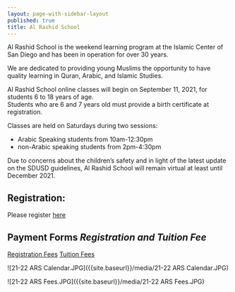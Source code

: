 ```yaml
---
layout: page-with-sidebar-layout
published: true
title: Al Rashid School
---
```

Al Rashid School is the weekend learning program at the Islamic Center of San Diego and has been in operation for over 30 years.

We are dedicated to providing young Muslims the opportunity to have quality learning in Quran, Arabic, and Islamic Studies.

Al Rashid School online classes will begin on September 11, 2021, for students 6 to 18 years of age.  
Students who are 6 and 7 years old must provide a birth certificate at registration.  

Classes are held on Saturdays during two sessions:  
- Arabic Speaking students from 10am-12:30pm  
- non-Arabic speaking students from 2pm-4:30pm

Due to concerns about the children’s safety and in light of the latest update on the SDUSD guidelines, Al Rashid School will remain virtual at least until December 2021.

## Registration: 
Please register [here](https://docs.google.com/forms/d/e/1FAIpQLSfHOSFa-gyfyaiH3f_iaEIxV9qziq86iLxzIUYnrupI9mLx9A/viewform)


## Payment Forms *Registration and Tuition Fee*

[Registration Fees](https://goodbricksapp.com/icsd.org/cause/al-rashid-school-registration-fee)
[Tuition Fees](https://goodbricksapp.com/icsd.org/cause/al-rashid-school-tuition)


![21-22 ARS Calendar.JPG]({{site.baseurl}}/media/21-22 ARS Calendar.JPG)

![21-22 ARS Fees.JPG]({{site.baseurl}}/media/21-22 ARS Fees.JPG)


